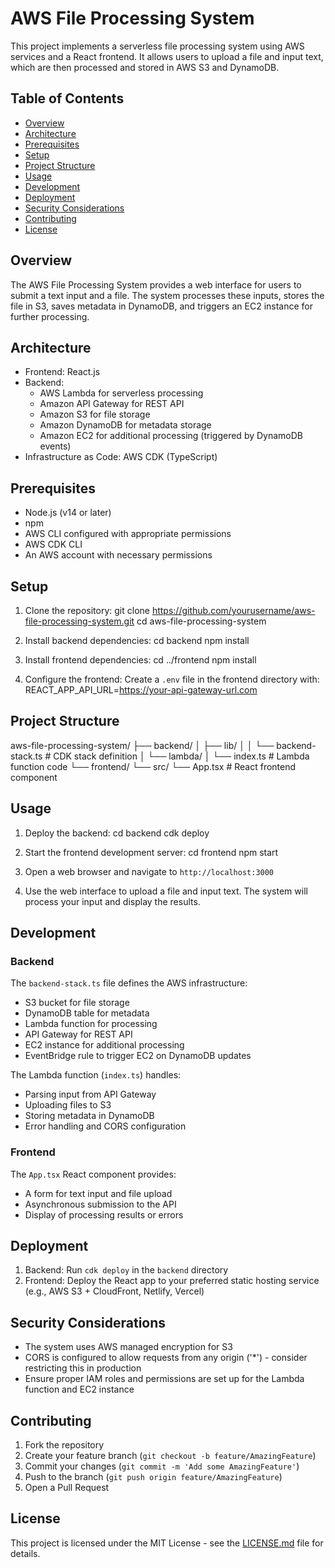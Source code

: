 # AWS File Processing System

This project implements a serverless file processing system using AWS services and a React frontend. It allows users to upload a file and input text, which are then processed and stored in AWS S3 and DynamoDB.

## Table of Contents

- [Overview](#overview)
- [Architecture](#architecture)
- [Prerequisites](#prerequisites)
- [Setup](#setup)
- [Project Structure](#project-structure)
- [Usage](#usage)
- [Development](#development)
- [Deployment](#deployment)
- [Security Considerations](#security-considerations)
- [Contributing](#contributing)
- [License](#license)

## Overview

The AWS File Processing System provides a web interface for users to submit a text input and a file. The system processes these inputs, stores the file in S3, saves metadata in DynamoDB, and triggers an EC2 instance for further processing.

## Architecture

- Frontend: React.js
- Backend: 
  - AWS Lambda for serverless processing
  - Amazon API Gateway for REST API
  - Amazon S3 for file storage
  - Amazon DynamoDB for metadata storage
  - Amazon EC2 for additional processing (triggered by DynamoDB events)
- Infrastructure as Code: AWS CDK (TypeScript)

## Prerequisites

- Node.js (v14 or later)
- npm
- AWS CLI configured with appropriate permissions
- AWS CDK CLI
- An AWS account with necessary permissions

## Setup

1. Clone the repository:
git clone https://github.com/yourusername/aws-file-processing-system.git
cd aws-file-processing-system

2. Install backend dependencies:
cd backend
npm install
   
3. Install frontend dependencies:
cd ../frontend
npm install
   
4. Configure the frontend:
Create a `.env` file in the frontend directory with:
REACT_APP_API_URL=https://your-api-gateway-url.com

## Project Structure
aws-file-processing-system/
├── backend/
│   ├── lib/
│   │   └── backend-stack.ts  # CDK stack definition
│   └── lambda/
│       └── index.ts          # Lambda function code
└── frontend/
    └── src/
        └── App.tsx           # React frontend component

## Usage

1. Deploy the backend:
cd backend
cdk deploy

3. Start the frontend development server:
cd frontend
npm start
  
4. Open a web browser and navigate to `http://localhost:3000`

5. Use the web interface to upload a file and input text. The system will process your input and display the results.

## Development

### Backend

The `backend-stack.ts` file defines the AWS infrastructure:
- S3 bucket for file storage
- DynamoDB table for metadata
- Lambda function for processing
- API Gateway for REST API
- EC2 instance for additional processing
- EventBridge rule to trigger EC2 on DynamoDB updates

The Lambda function (`index.ts`) handles:
- Parsing input from API Gateway
- Uploading files to S3
- Storing metadata in DynamoDB
- Error handling and CORS configuration

### Frontend

The `App.tsx` React component provides:
- A form for text input and file upload
- Asynchronous submission to the API
- Display of processing results or errors

## Deployment

1. Backend: Run `cdk deploy` in the `backend` directory
2. Frontend: Deploy the React app to your preferred static hosting service (e.g., AWS S3 + CloudFront, Netlify, Vercel)

## Security Considerations

- The system uses AWS managed encryption for S3
- CORS is configured to allow requests from any origin ('*') - consider restricting this in production
- Ensure proper IAM roles and permissions are set up for the Lambda function and EC2 instance

## Contributing

1. Fork the repository
2. Create your feature branch (`git checkout -b feature/AmazingFeature`)
3. Commit your changes (`git commit -m 'Add some AmazingFeature'`)
4. Push to the branch (`git push origin feature/AmazingFeature`)
5. Open a Pull Request

## License

This project is licensed under the MIT License - see the [LICENSE.md](LICENSE.md) file for details.
